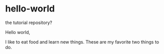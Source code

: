 # hello-world
the tutorial repository?

Hello world,

I like to eat food and learn new things. These are my favorite two things to do.
